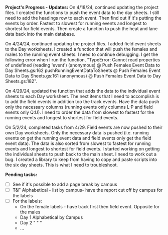 **Project's Progress - Updates:**
On 4/18/24, continued updating the project files.
I created the functions to push the event data to the day sheets.
I still need to add the headings row to each event.
Then find out if it's putting the events by order. Fastest to slowest for running events and longest to shortest for field events.
Then create a function to push the heat and lane data back into the main database.

On 4/24/24, continued updating the project files.
I added field event sheets to the Day worksheets.
I created a function that will push the females and males to the running event sheets. I need to continue debugging. I get the following error when I run the function, "TypeError: Cannot read properties of undefined (reading 'event')
(anonymous)	@ Push Females Event Data to Day Sheets.gs:162
pushRunningEventDataToSheets	@ Push Females Event Data to Day Sheets.gs:161
(anonymous)	@ Push Females Event Data to Day Sheets.gs:182".

On 4/29/24, updated the function that adds the data to the individual event sheets to each Day worksheet. The next items that I need to accomplish is to add the field events in addition too the track events. Have the data push only the necessary columns (running events only columns L:P and field events only Q:U). I need to order the data from slowest to fastest for the running events and longest to shortest for field events.

On 5/2/24, completed tasks from 4/29. Field events are now pushed to their own Day worksheets. Only the necessary data is pushed (i.e. running events on get the running event data and field events only get the field event data). The data is also sorted from slowest to fastest for running events and longest to shortest for field events.
I started working on getting the individual sheets to push back to the main sheet. I need to work out a bug.
I created a library to keep from having to copy and paste scripts into the six day sheets. This is what I need to troubleshoot.

**Pending tasks:**

- [ ] See if it's possible to add a page break by campus
- [ ] T&F Alphabetical - list by campus- have the report cut off by campus for the labels
- [ ] For the labels:
    * On the female labels - have track first then field event. Opposite for the males
    * Day 1 Alphabetical by Campus
    * Day 2 "             "   "
    * ...
